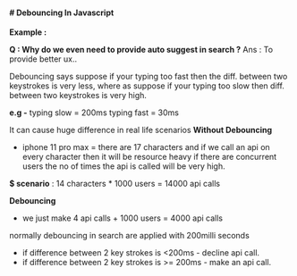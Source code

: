 #### # Debouncing In Javascript

**Example :**

**Q : Why do we even need to provide auto suggest in search ?**
Ans : To provide better ux..

Debouncing says suppose if your typing too fast then the diff. between two keystrokes is very less, where as suppose if your typing too slow then diff. between two keystrokes is very high.

**e.g -**
typing slow = 200ms
typing fast = 30ms

It can cause huge difference in real life scenarios
**Without Debouncing**

- iphone 11 pro max = there are 17 characters and if we call an api on every character then it will be resource heavy if there are concurrent users the no of times the api is called will be very high.

**$ scenario** : 14 characters \* 1000 users = 14000 api calls

**Debouncing**

- we just make 4 api calls + 1000 users = 4000 api calls

normally debouncing in search are applied with 200milli seconds

- if difference between 2 key strokes is <200ms - decline api call. 
- if difference between 2 key strokes is >= 200ms - make an api call.
